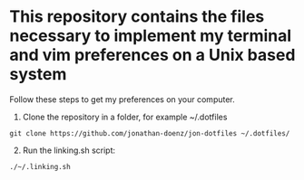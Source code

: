 # This repository contains the files necessary to implement my terminal and vim preferences on a Unix based system

Follow these steps to get my preferences on your computer.

1) Clone the repository in a folder, for example ~/.dotfiles
```
git clone https://github.com/jonathan-doenz/jon-dotfiles ~/.dotfiles/
```
2) Run the linking.sh script:
```
./~/.linking.sh
```
